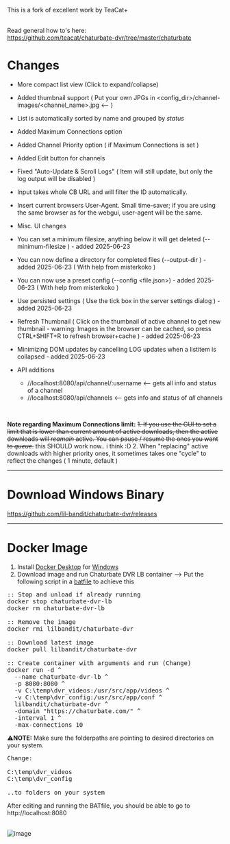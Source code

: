 This is a fork of excellent work by TeaCat+ 

<br>Read general how to's here:
<br>https://github.com/teacat/chaturbate-dvr/tree/master/chaturbate

Changes
=============================
- More compact list view (Click to expand/collapse)
- Added thumbnail support ( Put your own JPGs in <config_dir>/channel-images/<channel_name>.jpg <--  )
- List is automatically sorted by name and grouped by <i>status</i>
- Added Maximum Connections option
- Added Channel Priority option ( if Maximum Connections is set )
- Added Edit button for channels
- Fixed "Auto-Update & Scroll Logs" ( Item will still update, but only the log output will be disabled )
- Input takes whole CB URL and will filter the ID automatically.
- Insert current browsers User-Agent. Small time-saver; if you are using the same browser as for the webgui, user-agent will be the same.
- Misc. UI changes
- You can set a minimum filesize, anything below it will get deleted (--minimum-filesize <MB>)  - added 2025-06-23
- You can now define a directory for completed files (--output-dir <directory name>) - added 2025-06-23 ( With help from misterkoko ) 
- You can now use a preset config (--config <file.json>) - added 2025-06-23 ( With help from misterkoko ) 
- Use persisted settings ( Use the tick box in the server settings dialog ) - added 2025-06-23
- Refresh Thumbnail ( Click on the thumbnail of active channel to get new thumbnail - warning: Images in the browser can be cached, so press CTRL+SHIFT+R to refresh browser+cache )  - added 2025-06-23
- Minimizing DOM updates by cancelling LOG updates when a listitem is collapsed  - added 2025-06-23

- API additions
  - //localhost:8080/api/channel/:username <-- gets all info and status of a channel
  - //localhost:8080/api/channels  <-- gets info and status of <i>all</i> channels

<br>

<b>Note regarding Maximum Connections limit:</b> 
~~1. If you use the GUI to set a limit that is lower than current amount of active downloads,
   then the active downloads will <i>reamain</i> active. You can pause / resume the ones you want to <i>queue</i>.~~  this SHOULD work now.. i think :D 
2. When "replacing" active downloads with higher priority ones, it sometimes takes one "cycle" to reflect the changes ( 1 minute, default ) 



---------------------------------------------

Download Windows Binary
=============================
https://github.com/lil-bandit/chaturbate-dvr/releases


---------------------------------------------

Docker Image 
=============================
1. Install <a href="https://www.docker.com/products/docker-desktop/">Docker Desktop</a> for <u>Windows</u>
2. Download image and run Chaturbate DVR LB container --> Put the following script in a <a href="https://github.com/lil-bandit/chaturbate-dvr/releases/tag/docker-helper">batfile</a> to achieve this<br> 



<pre>
:: Stop and unload if already running
docker stop chaturbate-dvr-lb
docker rm chaturbate-dvr-lb

:: Remove the image
docker rmi lilbandit/chaturbate-dvr

:: Download latest image
docker pull lilbandit/chaturbate-dvr  

:: Create container with arguments and run (Change)
docker run -d ^
  --name chaturbate-dvr-lb ^
  -p 8080:8080 ^
  -v C:\temp\dvr_videos:/usr/src/app/videos ^
  -v C:\temp\dvr_config:/usr/src/app/conf ^
  lilbandit/chaturbate-dvr ^
  -domain "https://chaturbate.com/" ^
  -interval 1 ^
  -max-connections 10
</pre>
⚠️<b>NOTE:</b> Make sure the folderpaths are pointing to desired directories on your system.

<pre>
Change:
  
C:\temp\dvr_videos
C:\temp\dvr_config

..to folders on your system
</pre>

After editing and running the BATfile, you should be able to go to http://localhost:8080 
<br>
<br>


![image](https://github.com/user-attachments/assets/84c185cf-3c70-4493-89bb-1ca7fdcce3fc)
